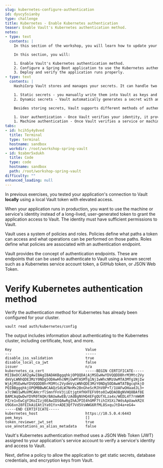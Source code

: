 ```yaml
---
slug: kubernetes-configure-authentication
id: dyucy5sianby
type: challenge
title: Kubernetes - Enable Kubernetes authentication
teaser: Enable Vault's Kubernetes authentication method.
notes:
- type: text
  contents: |
    In this section of the workshop, you will learn how to update your application to run on Kubernetes.

    In this section, you will:

    1. Enable Vault's Kubernetes authentication method.
    2. Configure a Spring Boot application to use the Kubernetes authentication  method.
    3. Deploy and verify the application runs properly.
- type: text
  contents: |
    HashiCorp Vault stores and manages your secrets. It can handle two main types of secrets:

    1. Static secrets - you manually write them into Vault as keys and values and handle their rotation.
    2. Dynamic secrets - Vault automatically generates a secret with an expiration date. When the secret expires, Vault deletes it.

    Besides storing secrets, Vault supports different methods of authentication.

    1. User authentication - Once Vault verifies your identity, it provides a token for future requests.
    1. Machine authentication - Once Vault verifies a service or machine identity, it provides a token for future requests.
tabs:
- id: hcih5y4y8ved
  title: Terminal
  type: terminal
  hostname: sandbox
  workdir: /root/workshop-spring-vault
- id: 9zabmr5xdukh
  title: Code
  type: code
  hostname: sandbox
  path: /root/workshop-spring-vault
difficulty: ""
enhanced_loading: null
---
```


In previous exercises, you tested your application's connection to Vault **locally**
using a local Vault token with elevated access.

When your application runs in production, you want to use the machine or service's identity
instead of a long-lived, user-generated token to grant the application access to Vault. The identity
must have sufficient permissions to Vault.

Vault uses a system of policies and roles. Policies
define what paths a token can access and what operations can be performed on those
paths. Roles define what policies are associated with an authentication endpoint.

Vault provides the concept of authentication endpoints.  These are endpoints that can be used to authenticate
to Vault using a known secret such as a Kubernetes service account token, a GitHub token, or JSON Web Token.

Verify Kubernetes authentication method
===

Verify the authentication method for Kubernetes has already been configured for your
cluster.

```shell
vault read auth/kubernetes/config
```

The output includes information about authenticating to the Kubernetes cluster, including certificate, host, and more.

```shell,nocopy
Key                                  Value
---                                  -----
disable_iss_validation               true
disable_local_ca_jwt                 false
issuer                               n/a
kubernetes_ca_cert                   -----BEGIN CERTIFICATE-----
MIIBeDCCAR2gAwIBAgIBADAKBggqhkjOPQQDAjAjMSEwHwYDVQQDDBhrM3Mtc2Vy
dmVyLWNhQDE3MzY0NDg5ODAwHhcNMjUwMTA5MTg1NjIwWhcNMzUwMTA3MTg1NjIw
WjAjMSEwHwYDVQQDDBhrM3Mtc2VydmVyLWNhQDE3MzY0NDg5ODAwWTATBgcqhkjO
PQIBBggqhkjOPQMBBwNCAAQzSdLW7NnMx2BnGheScMJhV0P+T/1UAFwOHaadJL3+
x7c9WU1wMuVMCAHcrflSmnfFnV3jiEtjgtHfKHTEFV0to0IwQDAOBgNVHQ8BAf8E
BAMCAqQwDwYDVR0TAQH/BAUwAwEB/zAdBgNVHQ4EFgQUfXLza4x/WEDL4T7rmW6M
PZ/e1vEwCgYIKoZIzj0EAwIDSQAwRgIhAJPIE4hGMF7tihIXSXi7WdsApUawkR2X
U9G6xn28FEIkAiEAt1Ya91Yx+ADE3Qf7Vd5VsWWG6RfML8SxquJtD4a+eG4=
-----END CERTIFICATE-----
kubernetes_host                      https://10.5.0.4:6443
pem_keys                             []
token_reviewer_jwt_set               true
use_annotations_as_alias_metadata    false
```

Vault's Kubernetes authentication method uses a JSON Web Token (JWT) assigned to your application's service
account to verify a service's identity and access to Vault.

Next, define a policy to allow the application to get static secrets, database credentials, and encryption keys
from Vault.